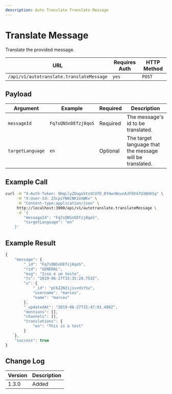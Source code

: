 ```yaml
---
description: Auto Translate Translate Message
---
```


# Translate Message

Translate the provided message.

| URL                                      | Requires Auth | HTTP Method |
| ---------------------------------------- | ------------- | ----------- |
| `/api/v1/autotranslate.translateMessage` | `yes`         | `POST`      |

## Payload

| Argument         | Example             | Required | Description                                              |
| ---------------- | ------------------- | -------- | -------------------------------------------------------- |
| `messageId`      | `Fq7sQNSnDEfzj8qoS` | Required | The message's id to be translated.                       |
| `targetLanguage` | `en`                | Optional | The target language that the message will be translated. |

## Example Call

```bash
curl -H "X-Auth-Token: 9HqLlyZOugoStsXCUfD_0YdwnNnunAJF8V47U3QHXSq" \
     -H "X-User-Id: Z3cpiYN6CNK2oXWKv" \
     -H "Content-type:application/json" \
     http://localhost:3000/api/v1/autotranslate.translateMessage \
     -d '{
        "messageId": "Fq7sQNSnDEfzj8qoS",
        "targetLanguage": "en"
    }'
```

## Example Result

```javascript
{
    "message": {
        "_id": "Fq7sQNSnDEfzj8qoS",
        "rid": "GENERAL",
        "msg": "Isso é um teste",
        "ts": "2019-06-27T15:35:20.753Z",
        "u": {
            "_id": "pC6Z2N2ijivxdsYSu",
            "username": "marcos",
            "name": "marcos"
        },
        "_updatedAt": "2019-06-27T15:47:01.486Z",
        "mentions": [],
        "channels": [],
        "translations": {
            "en": "This is a test"
        }
    },
    "success": true
}
```

## Change Log

| Version | Description |
| ------- | ----------- |
| 1.3.0   | Added       |
